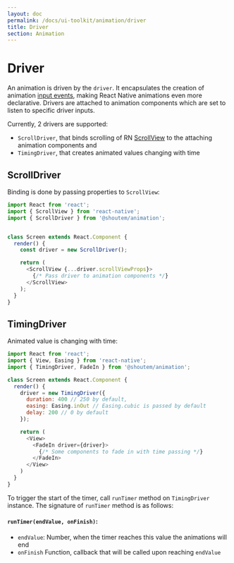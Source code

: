 ```yaml
---
layout: doc
permalink: /docs/ui-toolkit/animation/driver
title: Driver
section: Animation
---
```


# Driver

An animation is driven by the `driver`. It encapsulates the creation of animation [input events](https://facebook.github.io/react-native/docs/animations.html#input-events), making React Native animations even more declarative. Drivers are attached to animation components which are set to listen to specific driver inputs.

Currently, 2 drivers are supported:

- `ScrollDriver`, that binds scrolling of RN [ScrollView](https://facebook.github.io/react-native/docs/scrollview.html) to the attaching animation components and
- `TimingDriver`, that creates animated values changing with time


## ScrollDriver

Binding is done by passing properties to `ScrollView`:

```javascript
import React from 'react';
import { ScrollView } from 'react-native';
import { ScrollDriver } from '@shoutem/animation';


class Screen extends React.Component {
  render() {
    const driver = new ScrollDriver();

    return (
      <ScrollView {...driver.scrollViewProps}>
        {/* Pass driver to animation components */}
      </ScrollView>
    );
  }
}
```

## TimingDriver

Animated value is changing with time:

```javascript
import React from 'react';
import { View, Easing } from 'react-native';
import { TimingDriver, FadeIn } from '@shoutem/animation';

class Screen extends React.Component {
  render() {
    driver = new TimingDriver({
      duration: 400 // 250 by default,
      easing: Easing.inOut // Easing.cubic is passed by default
      delay: 200 // 0 by default
    });

    return (
      <View>
        <FadeIn driver={driver}>
          {/* Some components to fade in with time passing */}
        </FadeIn>
      </View>
    )
  }
}
```

To trigger the start of the timer, call `runTimer` method on `TimingDriver` instance. The signature of `runTimer` method is as follows:

#### `runTimer(endValue, onFinish)`: 

- `endValue`: Number, when the timer reaches this value the animations will end
- `onFinish` Function, callback that will be called upon reaching `endValue`
